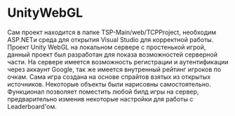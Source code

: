 # UnityWebGL
Сам проект находится в папке TSP-Main/web/TCPProject, необходим ASP.NETи среда для открытия Visual Studio для корректной работы.
Проект Unity WebGL на локальном сервере с простенькой игрой, данный проект был разработан для показа возможностей серверной части.
На сервере имеется возможность регистрации и аутентификации через аккаунт Google, так же имеется внутренный рейтинг игроков по очкам.
Сама игра создана на основе спрайтов взятых из открытых источников. Некоторые объекты были нарисовны самостоятельно.
Функционал позволяет поместить любой билд игры на сервер, предварительно изменив некоторые настройки для работы с Leaderboard'ом.
